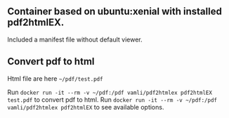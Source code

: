 ## Container based on ubuntu:xenial with installed pdf2htmlEX.
Included a manifest file without default viewer.

## Convert pdf to html
Html file are here `~/pdf/test.pdf`

Run `docker run -it --rm -v ~/pdf:/pdf vamli/pdf2htmlex pdf2htmlEX test.pdf` to convert pdf to html.
Run `docker run -it --rm -v ~/pdf:/pdf vamli/pdf2htmlex pdf2htmlEX` to see available options.
